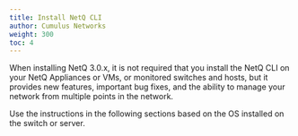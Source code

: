 ```yaml
---
title: Install NetQ CLI
author: Cumulus Networks
weight: 300
toc: 4
---
```

When installing NetQ 3.0.x,  it is not required that you install the NetQ CLI on your NetQ Appliances or VMs, or monitored switches and hosts, but it provides new features, important bug fixes, and the ability to manage your network from multiple points in the network.

Use the instructions in the following sections based on the OS installed on the switch or server.
